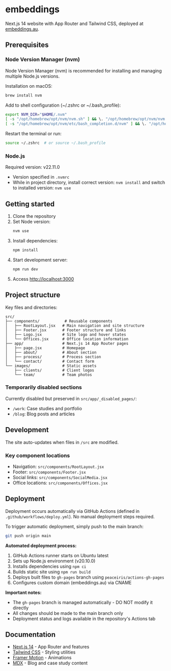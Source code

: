 # embeddings

Next.js 14 website with App Router and Tailwind CSS, deployed at [embeddings.au](https://embeddings.au).

## Prerequisites

### Node Version Manager (nvm)
Node Version Manager (nvm) is recommended for installing and managing multiple Node.js versions.

Installation on macOS:
```bash
brew install nvm
```

Add to shell configuration (~/.zshrc or ~/.bash_profile):
```bash
export NVM_DIR="$HOME/.nvm"
[ -s "/opt/homebrew/opt/nvm/nvm.sh" ] && \. "/opt/homebrew/opt/nvm/nvm.sh"
[ -s "/opt/homebrew/opt/nvm/etc/bash_completion.d/nvm" ] && \. "/opt/homebrew/opt/nvm/etc/bash_completion.d/nvm"
```

Restart the terminal or run:
```bash
source ~/.zshrc  # or source ~/.bash_profile
```

### Node.js
Required version: v22.11.0
- Version specified in `.nvmrc`
- While in project directory, install correct version: `nvm install` and switch to installed version: `nvm use`

## Getting started

1. Clone the repository
2. Set Node version:
   ```bash
   nvm use
   ```
3. Install dependencies:
   ```bash
   npm install
   ```
4. Start development server:
   ```bash
   npm run dev
   ```
5. Access [http://localhost:3000](http://localhost:3000)

## Project structure

Key files and directories:

```
src/
├── components/           # Reusable components
│   ├── RootLayout.jsx   # Main navigation and site structure
│   ├── Footer.jsx       # Footer structure and links
│   ├── Logo.jsx         # Site logo and hover states
│   └── Offices.jsx      # Office location information
├── app/                 # Next.js 14 App Router pages
│   ├── page.jsx         # Homepage
│   ├── about/           # About section
│   ├── process/         # Process section
│   └── contact/         # Contact form
└── images/              # Static assets
    ├── clients/         # Client logos
    └── team/            # Team photos
```

### Temporarily disabled sections
Currently disabled but preserved in `src/app/_disabled_pages/`:
- `/work`: Case studies and portfolio
- `/blog`: Blog posts and articles

## Development

The site auto-updates when files in `/src` are modified.

### Key component locations
- Navigation: `src/components/RootLayout.jsx`
- Footer: `src/components/Footer.jsx`
- Social links: `src/components/SocialMedia.jsx`
- Office locations: `src/components/Offices.jsx`

## Deployment

Deployment occurs automatically via GitHub Actions (defined in `.github/workflows/deploy.yml`). No manual deployment steps required.

To trigger automatic deployment, simply push to the main branch:
```bash
git push origin main
```

**Automated deployment process:**
1. GitHub Actions runner starts on Ubuntu latest
2. Sets up Node.js environment (v20.10.0)
3. Installs dependencies using `npm ci`
4. Builds static site using `npm run build`
5. Deploys built files to `gh-pages` branch using `peaceiris/actions-gh-pages`
6. Configures custom domain (embeddings.au) via CNAME

**Important notes:**
- The `gh-pages` branch is managed automatically - DO NOT modify it directly
- All changes should be made to the main branch only
- Deployment status and logs available in the repository's Actions tab

## Documentation

- [Next.js 14](https://nextjs.org/docs) - App Router and features
- [Tailwind CSS](https://tailwindcss.com/docs) - Styling utilities
- [Framer Motion](https://www.framer.com/docs/) - Animations
- [MDX](https://mdxjs.com) - Blog and case study content

